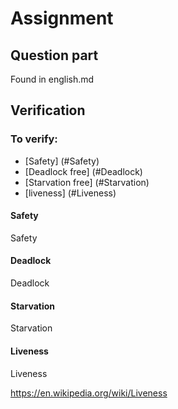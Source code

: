 # Assignment

## Question part
Found in english.md


## Verification

### To verify:
- [Safety] (#Safety)
- [Deadlock free] (#Deadlock)
- [Starvation free] (#Starvation)
- [liveness] (#Liveness)

#### Safety

Safety

#### Deadlock

Deadlock

#### Starvation

Starvation

#### Liveness

Liveness









https://en.wikipedia.org/wiki/Liveness
